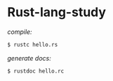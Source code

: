# Rust-lang-study

_compile:_

```bash
$ rustc hello.rs
```

_generate docs:_

```bash
$ rustdoc hello.rc
```
